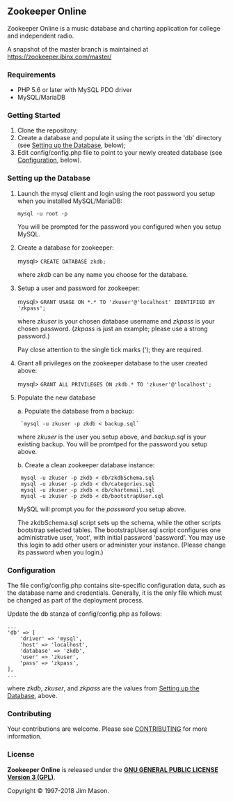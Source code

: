 ## Zookeeper Online

Zookeeper Online is a music database and charting application for
college and independent radio.

A snapshot of the master branch is maintained at
https://zookeeper.ibinx.com/master/


### Requirements

* PHP 5.6 or later with MySQL PDO driver
* MySQL/MariaDB


### Getting Started

1. Clone the repository;
2. Create a database and populate it using the scripts in the 'db'
directory (see [Setting up the
Database](#user-content-setting-up-the-database), below);
3. Edit config/config.php file to point to your newly created
database (see [Configuration](#user-content-configuration), below).


### Setting up the Database

1. Launch the mysql client and login using the root password you setup when
you installed MySQL/MariaDB:

    `mysql -u root -p`

    You will be prompted for the password you configured when you setup MySQL.

2. Create a database for zookeeper:

    mysql> `CREATE DATABASE zkdb;`

    where *zkdb* can be any name you choose for the database.

3. Setup a user and password for zookeeper:

    mysql> `GRANT USAGE ON *.* TO 'zkuser'@'localhost' IDENTIFIED BY 'zkpass';`

    where *zkuser* is your chosen database username and *zkpass* is your
    chosen password.  (*zkpass* is just an example; please use a strong
    password.)

    Pay close attention to the single tick marks ('); they are required.

4. Grant all privileges on the zookeeper database to the user created above:

   mysql> `GRANT ALL PRIVILEGES ON zkdb.* TO 'zkuser'@'localhost';`

5. Populate the new database

    a. Populate the database from a backup:

        `mysql -u zkuser -p zkdb < backup.sql`

    where *zkuser* is the user you setup above, and *backup.sql* is your
    existing backup.  You will be promtped for the password you setup above.
        
    b. Create a clean zookeeper database instance:

        mysql -u zkuser -p zkdb < db/zkdbSchema.sql
        mysql -u zkuser -p zkdb < db/categories.sql
        mysql -u zkuser -p zkdb < db/chartemail.sql
        mysql -u zkuser -p zkdb < db/bootstrapUser.sql

    MySQL will prompt you for the *password* you setup above.

    The zkdbSchema.sql script sets up the schema, while the other
    scripts bootstrap selected tables.  The bootstrapUser.sql script
    configures one administrative user, 'root', with initial password
    'password'.  You may use this login to add other users or
    administer your instance.  (Please change its password when you
    login.)


### Configuration

The file config/config.php contains site-specific configuration data,
such as the database name and credentials.  Generally, it is the only
file which must be changed as part of the deployment process.

Update the db stanza of config/config.php as follows:

    ...
    'db' => [
        'driver' => 'mysql',
        'host' => 'localhost',
        'database' => 'zkdb',
        'user' => 'zkuser',
        'pass' => 'zkpass',
    ],
    ...
    

where *zkdb*, *zkuser*, and *zkpass* are the values from [Setting up
the Database](#user-content-setting-up-the-database), above.


### Contributing

Your contributions are welcome.  Please see [CONTRIBUTING](CONTRIBUTING.md)
for more information.


### License

**Zookeeper Online** is released under the
[**GNU GENERAL PUBLIC LICENSE Version 3 (GPL)**](http://www.gnu.org/licenses/gpl-3.0.html).

Copyright &copy; 1997-2018 Jim Mason.
